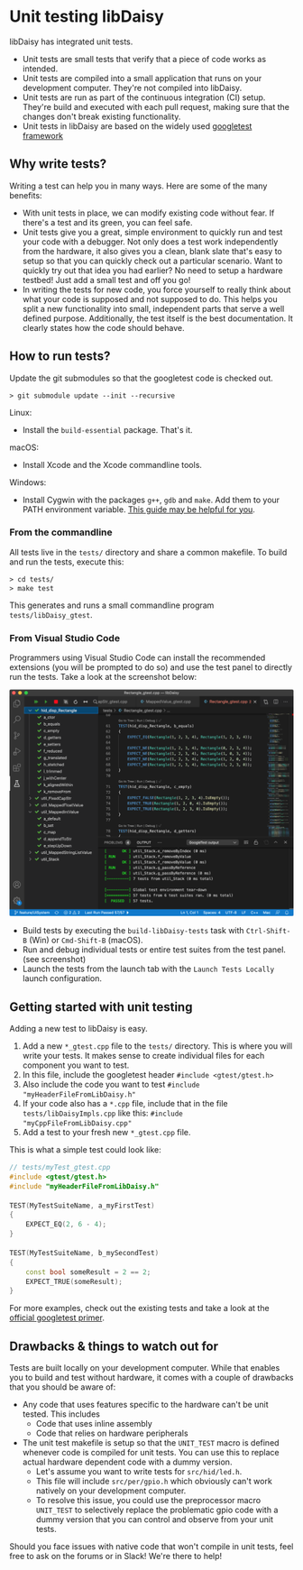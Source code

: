 # Unit testing libDaisy

libDaisy has integrated unit tests.
- Unit tests are small tests that verify that a piece of code works as intended.
- Unit tests are compiled into a small application that runs on your development computer. They're not compiled into libDaisy.
- Unit tests are run as part of the continuous integration (CI) setup. They're build and executed with each pull request, making sure that the changes don't break existing functionality.
- Unit tests in libDaisy are based on the widely used [googletest framework](https://google.github.io/googletest/primer.html)

## Why write tests?

Writing a test can help you in many ways. Here are some of the many benefits:

- With unit tests in place, we can modify existing code without fear. If there's a test and its green, you can feel safe.
- Unit tests give you a great, simple environment to quickly run and test your code with a debugger. Not only does a test work independently from the hardware, it also gives you a clean, blank slate that's easy to setup so that you can quickly check out a particular scenario. Want to quickly try out that idea you had earlier? No need to setup a hardware testbed! Just add a small test and off you go!
- In writing the tests for new code, you force yourself to really think about what your code is supposed and not supposed to do. This helps you split a new functionality into small, independent parts that serve a well defined purpose. Additionally, the test itself is the best documentation. It clearly states how the code should behave.

## How to run tests?

Update the git submodules so that the googletest code is checked out.

    > git submodule update --init --recursive

Linux:
- Install the `build-essential` package. That's it.

macOS:
- Install Xcode and the Xcode commandline tools.

Windows:
- Install Cygwin with the packages `g++`, `gdb` and `make`. Add them to your PATH environment variable. [This guide may be helpful for you](https://www.cs.odu.edu/~zeil/cs250PreTest/latest/Public/installingACompiler/#installing-the-cygwin-compiler).

### From the commandline
All tests live in the `tests/` directory and share a common makefile. To build and run the tests, execute this:
```
> cd tests/
> make test
```
This generates and runs a small commandline program `tests/libDaisy_gtest`.

### From Visual Studio Code

Programmers using Visual Studio Code can install the recommended extensions (you will be prompted to do so) and use the test panel to directly run the tests. Take a look at the screenshot below:

![Visual Studio Code test panel](../images/vscode-test-panel.png)

- Build tests by executing the `build-libDaisy-tests` task with `Ctrl-Shift-B` (Win) or `Cmd-Shift-B` (macOS).
- Run and debug individual tests or entire test suites from the test panel. (see screenshot)
- Launch the tests from the launch tab with the `Launch Tests Locally` launch configuration.

## Getting started with unit testing

Adding a new test to libDaisy is easy.

1. Add a new `*_gtest.cpp` file to the `tests/` directory. This is where you will write your tests. It makes sense to create individual files for each component you want to test.
2. In this file, include the googletest header `#include <gtest/gtest.h>`
3. Also include the code you want to test `#include "myHeaderFileFromLibDaisy.h"`
4. If your code also has a `*.cpp` file, include that in the file `tests/libDaisyImpls.cpp` like this: `#include "myCppFileFromLibDaisy.cpp"`
5. Add a test to your fresh new `*_gtest.cpp` file.

This is what a simple test could look like:

```cpp
// tests/myTest_gtest.cpp
#include <gtest/gtest.h>
#include "myHeaderFileFromLibDaisy.h"

TEST(MyTestSuiteName, a_myFirstTest)
{
    EXPECT_EQ(2, 6 - 4);
}

TEST(MyTestSuiteName, b_mySecondTest)
{
    const bool someResult = 2 == 2;
    EXPECT_TRUE(someResult);
}
```

For more examples, check out the existing tests and take a look at the [official googletest primer](https://google.github.io/googletest/primer.html).

## Drawbacks & things to watch out for

Tests are built locally on your development computer. While that enables you to build and test without hardware, it comes with a couple of drawbacks that you should be aware of:

- Any code that uses features specific to the hardware can't be unit tested. This includes
    - Code that uses inline assembly
    - Code that relies on hardware peripherals
- The unit test makefile is setup so that the `UNIT_TEST` macro is defined whenever code is compiled for unit tests. You can use this to replace actual hardware dependent code with a dummy version.
    - Let's assume you want to write tests for `src/hid/led.h`.
    - This file will include `src/per/gpio.h` which obviously can't work natively on your development computer.
    - To resolve this issue, you could use the preprocessor macro `UNIT_TEST` to selectively replace the problematic gpio code with a dummy version that you can control and observe from your unit tests.

Should you face issues with native code that won't compile in unit tests, feel free to ask on the forums or in Slack! We're there to help!
